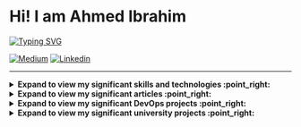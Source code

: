 # Hi! I am Ahmed Ibrahim

[![Typing SVG](https://readme-typing-svg.herokuapp.com?vCenter=true&size=17&width=500&lines=Senior+Software+Engineer;BEng+from+Cairo+University;Ranked+among+the+top+of+Class+2022;The+less,+the+better)](https://git.io/typing-svg) 

<div style="display:inline-block">
<a href="https://medium.com/@a.ibrahim.abdellatif"><img alt="Medium" src="https://img.shields.io/badge/Medium-12100E?style=for-the-badge&logo=medium&logoColor=white"></a>
<a href="https://www.linkedin.com/in/ahmed-ibrahim-abdellatif/"><img alt="Linkedin" src="https://img.shields.io/badge/linkedin-%230077B5.svg?style=for-the-badge&logo=linkedin&logoColor=white"></a>
</div>

<hr>

<details>
<summary><b> Expand to view my significant skills and technologies :point_right:</b></summary> </br>
<div style="display:inline-block">
    <img alt="AWS" src="https://img.shields.io/badge/AWS-%23FF9900.svg?style=for-the-badge&logo=amazon-aws&logoColor=white"/>
    <img alt="CircleCI" src="https://img.shields.io/badge/circle%20ci-%23161616.svg?style=for-the-badge&logo=circleci&logoColor=white"/>
    <img alt="Ansible" src="https://img.shields.io/badge/ansible-%231A1918.svg?style=for-the-badge&logo=ansible&logoColor=white"/>
    <img alt="Prometheus" src="https://img.shields.io/badge/Prometheus-E6522C?style=for-the-badge&logo=Prometheus&logoColor=white"/>
    <img alt="Docker" src="https://img.shields.io/badge/docker-%230db7ed.svg?style=for-the-badge&logo=docker&logoColor=white"/>
    <br><br>
    <img alt="SpringBoot" src="https://img.shields.io/badge/spring-%236DB33F.svg?style=for-the-badge&logo=spring&logoColor=white"/>
    <img alt="Java" src="https://img.shields.io/badge/java-%23ED8B00.svg?style=for-the-badge&logo=java&logoColor=white" />
    <img alt="Go" src="https://img.shields.io/badge/go-%2300ADD8.svg?style=for-the-badge&logo=go&logoColor=white" />
    <img alt="Bash" src="https://img.shields.io/badge/shell_script-%23121011.svg?style=for-the-badge&logo=gnu-bash&logoColor=white" />
    <img alt="NodeJS" src="https://img.shields.io/badge/node.js-%2343853D.svg?style=for-the-badge&logo=node-dot-js&logoColor=white"/>
    <img alt="Express.js" src="https://img.shields.io/badge/express.js-%23404d59.svg?style=for-the-badge&logo=express&logoColor=%2361DAFB"/>
    <img alt="JavaScript" src="https://img.shields.io/badge/javascript-%23323330.svg?style=for-the-badge&logo=javascript&logoColor=%23F7DF1E"/>
    <img alt="C++" src="https://img.shields.io/badge/c++-%2300599C.svg?style=for-the-badge&logo=c%2B%2B&logoColor=white"/>
    <img alt="Python" src="https://img.shields.io/badge/python-%2314354C.svg?style=for-the-badge&logo=python&logoColor=white"/>

</div>
</details>

<!-- start articles section -->

<details>
<summary><b> Expand to view my significant articles :point_right:</b></summary> </br>
<table>
  <thead>
    <tr>
      <th>Title</th>
      <th>Description</th>
      <th>Keywords</th>
    </tr>
  </thead>
  <tbody>
    <tr>
      <td><a href='https://medium.com/@a.ibrahim.abdellatif/from-chaos-to-clarity-monitoring-your-spring-boot-app-aa85bb500d4d'>From Chaos to Clarity: Monitoring Your Spring Boot App</a></td>
      <td>Implementing custom metrics in Spring Boot, scraping them using Prometheus, and visualizing them using Grafana.</td>
      <td>Spring Boot, Prometheus, Grafana, AOP, Observaility</td>
    </tr>
    <tr>
      <td><a href='https://medium.com/@a.ibrahim.abdellatif/my-take-on-web-scalability-for-startup-engineers-summary-and-book-review-bb92fefeeaf7'>My Take on Web Scalability for Startup Engineers — Summary and Book Review</a></td>
      <td>A summary of the most important points in a way that gives you a good background to fearlessly tackle web scalability.</td>
      <td>Scalability, System Design, Cloud</td>
    </tr>
  </tbody>
</table>
</details>

<!-- start DevOps projects section -->

<details>
<summary><b> Expand to view my significant DevOps projects :point_right:</b></summary> </br>
<table>
  <thead>
    <tr>
      <th>Project Name</th>
      <th>Skills used</th>
      <th>Description</th>
    </tr>
  </thead>
  <tbody>
    <tr>
      <td><a href='https://github.com/ahmed-ibrahim-99/CICD-Advanced-Cloud-DevOps-Nanodegree-Project'>CI/CD Project - Udacity's Advanced Cloud DevOps Nanodegree Project</a></td>
      <td>AWS, AWS-CLI, CloudFormation, CircleCI, Ansible, Prometheus</td>
      <td>CI/CD Pipeline using CircleCi, IaC using AWS CloudFormation, Configuration using Ansible, Monitoring and Alerting using Prometheus</td>
    </tr>
    <tr>
      <td><a href='https://github.com/ahmed-ibrahim-99/IaC-Advanced-Cloud-DevOps-Nanodegree-Project'>IaC Project - Udacity's Advanced Cloud DevOps Nanodegree Project</a></td>
      <td>AWS, AWS-CLI, CloudFormation, Bash, Cloud Architecture Design</td>
      <td>IaC using AWS CloudFormation to deploy a highly available web app.</td>
    </tr>
  </tbody>
</table>
</details>

<!-- end DevOps projects section -->

<!-- start university projects section -->

<details>
<summary><b> Expand to view my significant university projects :point_right:</b></summary> </br>
<table>
  <thead>
    <tr>
      <th>Project Name</th>
      <th>Skills used</th>
      <th>Description</th>
    </tr>
  </thead>
  <tbody>
    <tr>
      <td><a href='https://github.com/ahmed-ibrahim-99/RSA-CryptoSystem'>RSA CryptoSystem</a></td>
      <td>Python, Numpy, Matplotlib</td>
      <td>Implementation of RSA cryptosystem showing the encryption and decryption algorithms as well as the possible attacks</td>
    </tr>
    <tr>
      <td><a href='https://github.com/ahmed-ibrahim-99/LicensePlateRecognition'>License Plate Recognition</a></td>
      <td>Python, Numpy, Scikit-Image, Scipy, Opencv, Pytesseract</td>
      <td>Image Processing project - detecting license plate and applying OCR on it</td>
    </tr>
    <tr>      
     <td><a href='https://github.com/ahmed-ibrahim-99/Mini-Compiler'>Mini Compiler</a></td>
     <td>Bison, Flex, C-Language</td>
     <td>A mini compiler for a simple programming langauge</td>
    </tr>
    <tr>
      <td><a href='https://github.com/ahmed-ibrahim-99/BallCoaster-GameEngineProject'>Ball Coaster</a></td>
      <td>C++, OpenGL</td>
      <td>Computer graphics project - creating a game engine and using it to create a simple 3D game</td>
    </tr>
    <tr>
     <td><a href='https://github.com/ahmed-ibrahim-99/Space-Shapes'>Space Shapes</a></td>
     <td>Assembly Language</td>
     <td>A simple arcade game designed from A to Z by me and implemented 100% using Assembly</td>
    </tr>
  </tbody>
</table>
</details>
<!-- end university projects section -->
</br>
